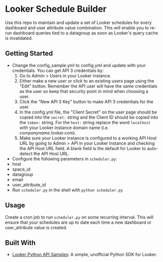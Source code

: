 # Looker Schedule Builder

Use this repo to maintain and update a set of Looker schedules for every dashboard and user attribute value combination. This will enable you to re-run dashboard queries tied to a datagroup as soon as Looker's query cache is invalidated.

## Getting Started
- Change the config_sample.yml to config.yml and update with your credentials. You can get API 3 credentials by:
   1) Go to Admin > Users in your Looker instance.
   2) Either make a new user or click to an existing users page using the "Edit" button. Remember the API user will have the same credentials as the user so keep that security point in mind when choosing a user.
   3) Click the "New API 3 Key" button to make API 3 credentials for the user.
   4) In the config.yml file, the "Client Secret" on the user page should be copied into the `secret:` string and the Client ID should be copied into the `token:` string. For the `host:` string replace the word `localhost` with your Looker instance domain name (i.e. _companyname_.looker.com).
   5) Make sure your Looker instance is configured to a working API Host URL by going to Admin > API in your Looker instance and checking the API Host URL field. A blank field is the default for Looker to auto-detect the API Host URL.
- Configure the following parameters in `scheduler.py`:
 - host
 - space_id
 - datagroup
 - email
 - user_attribute_id
- Run `scheduler.py` in the shell with `python scheduler.py`

## Usage
Create a cron job to run `scheduler.py` on some recurring interval. This will ensure that your schedules are up to date each time a new dashboard or user_attribute value is created.

## Built With

- [Looker Python API Samples](https://github.com/llooker/python_api_samples/): A simple, unofficial Python SDK for Looker.
